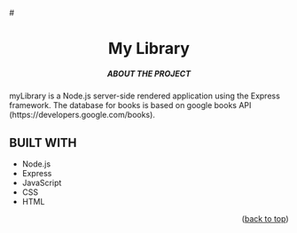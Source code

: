 #<div id="top"></div>
<!--
*** It is a Node.js web application.
-->

<!-- PROJECT SHIELDS -->
<!--
*** I'm using markdown "reference style" links for readability.
*** Reference links are enclosed in brackets [ ] instead of parentheses ( ).
*** https://www.markdownguide.org/basic-syntax/#reference-style-links
-->
<div align="center">
    <h1> My Library</h1>
    <h5>ABOUT THE PROJECT</h2>
    <a href="https://github.com/saralimbu2017/myLibrary">
    </a>
 </div>
 
 <div>
    <p text-align="justify">
        myLibrary is a Node.js server-side rendered application using the Express framework. The database for books is based on google books API (https://developers.google.com/books).
    </p>
</div>

<!--Technologies Used-->
## BUILT WITH
- Node.js
- Express
- JavaScript
- CSS
- HTML
<p align="right">(<a href="#top">back to top</a>)</p>
